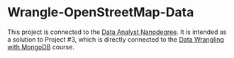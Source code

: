 # Wrangle-OpenStreetMap-Data

This project is connected to the [Data Analyst Nanodegree](https://www.udacity.com/course/data-analyst-nanodegree--nd002). It is intended as a solution to Project #3, which is directly connected to the [Data Wrangling with MongoDB](https://www.udacity.com/course/data-wrangling-with-mongodb--ud032-nd) course.
